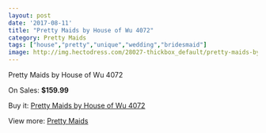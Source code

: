 ```yaml
---
layout: post
date: '2017-08-11'
title: "Pretty Maids by House of Wu 4072"
category: Pretty Maids
tags: ["house","pretty","unique","wedding","bridesmaid"]
image: http://img.hectodress.com/28027-thickbox_default/pretty-maids-by-house-of-wu-4072.jpg
---
```

Pretty Maids by House of Wu 4072

On Sales: **$159.99**
<a href="https://www.hectodress.com/pretty-maids/13067-pretty-maids-by-house-of-wu-4072.html"><amp-img layout="responsive" width="600" height="600" src="//img.hectodress.com/28027-thickbox_default/pretty-maids-by-house-of-wu-4072.jpg" alt="Pretty Maids by House of Wu 4072 0" /></a>
<a href="https://www.hectodress.com/pretty-maids/13067-pretty-maids-by-house-of-wu-4072.html"><amp-img layout="responsive" width="600" height="600" src="//img.hectodress.com/28028-thickbox_default/pretty-maids-by-house-of-wu-4072.jpg" alt="Pretty Maids by House of Wu 4072 1" /></a>

Buy it: [Pretty Maids by House of Wu 4072](https://www.hectodress.com/pretty-maids/13067-pretty-maids-by-house-of-wu-4072.html "Pretty Maids by House of Wu 4072")

View more: [Pretty Maids](https://www.hectodress.com/200-pretty-maids "Pretty Maids")